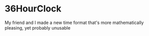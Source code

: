 # 36HourClock
My friend and I made a new time format that's more mathematically pleasing, yet probably unusable 
